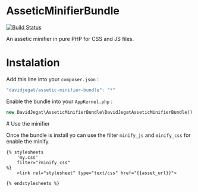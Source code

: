 AsseticMinifierBundle
=====================

[![Build Status](https://travis-ci.org/[YOUR_GITHUB_USERNAME]/[YOUR_PROJECT_NAME].png)](https://travis-ci.org/davidjegat/AsseticMinifierBundle)

An assetic minifier in pure PHP for CSS and JS files.

# Instalation

Add this line into your `composer.json` :

```javascript
"davidjegat/assetic-minifier-bundle": "*"
```

Enable the bundle into your `AppKernel.php` :


```php
new DavidJegat\AsseticMinifierBundle\DavidJegatAsseticMinifierBundle()
```

# Use the minifier

Once the bundle is install yo can use the filter `minify_js` and `minify_css` for enable the minify.

```html+jinja
{% stylesheets 
	'my.css'
	filter="?minify_css"
%}
	<link rel="stylesheet" type="text/css" href="{{asset_url}}">

{% endstylesheets %}
```